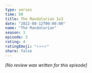 ```yaml
---
type: series
time: 50
title: The Mandalorian 1x3
date: "2022-08-12T00:00:00"
name: "The Mandalorian"
season: 1
episode: 3
rating: 4
ratingEmoji: "⭐️⭐️⭐️⭐️"
share: false
---
```


_[No review was written for this episode]_
